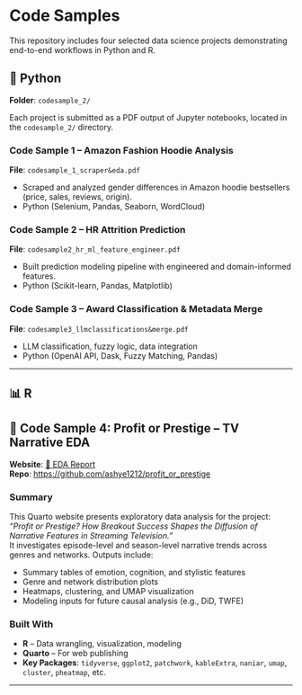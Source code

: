 # Code Samples
This repository includes four selected data science projects demonstrating end-to-end workflows in Python and R. 

## 🐍 Python

**Folder**: `codesample_2/`

Each project is submitted as a PDF output of Jupyter notebooks, located in the `codesample_2/` directory.

### Code Sample 1 – Amazon Fashion Hoodie Analysis  
**File**: `codesample_1_scraper&eda.pdf`  
- Scraped and analyzed gender differences in Amazon hoodie bestsellers (price, sales, reviews, origin).  
- Python (Selenium, Pandas, Seaborn, WordCloud)

### Code Sample 2 – HR Attrition Prediction  
**File**: `codesample2_hr_ml_feature_engineer.pdf`  
- Built prediction modeling pipeline with engineered and domain-informed features.  
- Python (Scikit-learn, Pandas, Matplotlib)

### Code Sample 3 – Award Classification & Metadata Merge  
**File**: `codesample3_llmclassifications&merge.pdf`  
- LLM classification, fuzzy logic, data integration  
- Python (OpenAI API, Dask, Fuzzy Matching, Pandas)

---

## 📊 R

## 📁 Code Sample 4: **Profit or Prestige – TV Narrative EDA**  
**Website**: [🔗 EDA Report](https://ashye1212.github.io/profit_or_prestige)  
**Repo**: https://github.com/ashye1212/profit_or_prestige

### Summary  
This Quarto website presents exploratory data analysis for the project:  
*“Profit or Prestige? How Breakout Success Shapes the Diffusion of Narrative Features in Streaming Television.”*  
It investigates episode-level and season-level narrative trends across genres and networks. Outputs include:
- Summary tables of emotion, cognition, and stylistic features  
- Genre and network distribution plots  
- Heatmaps, clustering, and UMAP visualization  
- Modeling inputs for future causal analysis (e.g., DiD, TWFE)

### Built With  
- **R** – Data wrangling, visualization, modeling  
- **Quarto** – For web publishing  
- **Key Packages**: `tidyverse`, `ggplot2`, `patchwork`, `kableExtra`, `naniar`, `umap`, `cluster`, `pheatmap`, etc.

---
